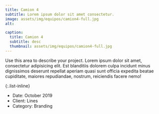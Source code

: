 ```yaml
---
title: Camion 4
subtitle: Lorem ipsum dolor sit amet consectetur.
image: assets/img/equipos/camion4-full.jpg
alt: 

caption:
  title: Camion 4
  subtitle: desc
  thumbnail: assets/img/equipos/camion4-full.jpg
---
```

Use this area to describe your project. Lorem ipsum dolor sit amet, consectetur adipisicing elit. Est blanditiis dolorem culpa incidunt minus dignissimos deserunt repellat aperiam quasi sunt officia expedita beatae cupiditate, maiores repudiandae, nostrum, reiciendis facere nemo!

{:.list-inline}
- Date: October 2019
- Client: Lines
- Category: Branding

